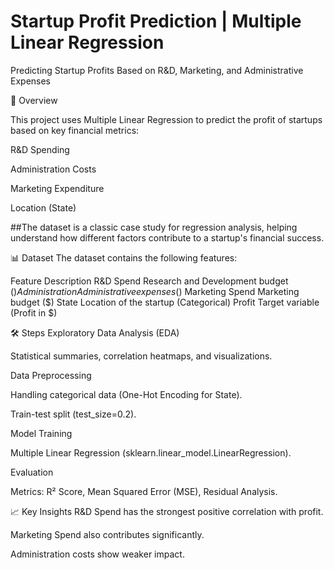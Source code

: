 # Startup Profit Prediction | Multiple Linear Regression

Predicting Startup Profits Based on R&D, Marketing, and Administrative Expenses

📌 Overview

This project uses Multiple Linear Regression to predict the profit of startups based on key financial metrics:

R&D Spending

Administration Costs

Marketing Expenditure

Location (State)

##The dataset is a classic case study for regression analysis, helping understand how different factors contribute to a startup's financial success.

📊 Dataset
The dataset contains the following features:

Feature	Description
R&D Spend	Research and Development budget ($)
Administration	Administrative expenses ($)
Marketing Spend	Marketing budget ($)
State	Location of the startup (Categorical)
Profit	Target variable (Profit in $)

🛠️ Steps
Exploratory Data Analysis (EDA)

Statistical summaries, correlation heatmaps, and visualizations.

Data Preprocessing

Handling categorical data (One-Hot Encoding for State).

Train-test split (test_size=0.2).

Model Training

Multiple Linear Regression (sklearn.linear_model.LinearRegression).

Evaluation

Metrics: R² Score, Mean Squared Error (MSE), Residual Analysis.

📈 Key Insights
R&D Spend has the strongest positive correlation with profit.

Marketing Spend also contributes significantly.

Administration costs show weaker impact.
